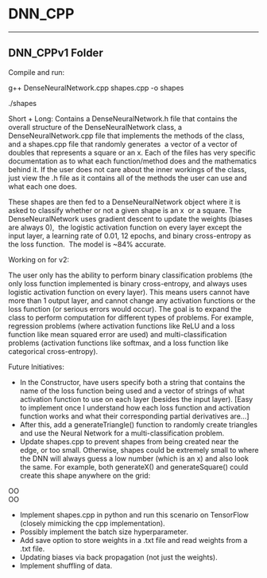 DNN_CPP 
=============================================

-------------------------------------------
DNN_CPPv1 Folder
-------------------------------------------

Compile and run:

g++ DenseNeuralNetwork.cpp shapes.cpp -o shapes

./shapes

Short + Long: Contains a DenseNeuralNetwork.h file that contains the overall structure of the DenseNeuralNetwork class,
a DenseNeuralNetwork.cpp file that implements the methods of the class, and a shapes.cpp file that randomly generates 
a vector of a vector of doubles that represents a square or an x. Each of the files has very specific documentation as to what each function/method does and the mathematics behind it. If the user does not care about the inner workings of the class, just view the .h file as it contains all of the methods the user can use and what each one does.

These shapes are then fed to a DenseNeuralNetwork object where it is asked to classify whether or not a given shape is an x 
or a square. The DenseNeuralNetwork uses gradient descent to update the weights (biases are always 0), 
the logistic activation function on every layer except the input layer, a learning rate of 0.01, 12 epochs, and binary cross-entropy as the loss function.  The model is ~84% accurate.


Working on for v2:

The user only has the ability to perform binary classification problems (the only loss function implemented is binary cross-entropy, and always uses logistic activation function on every layer). This means users cannot have more than 1 output layer, and cannot change any activation functions or the loss function (or serious errors would occur). The goal is to expand the class to perform computation for different types of problems. For example, regression problems (where activation functions like ReLU and a loss function like mean squared error are used) and multi-classification problems (activation functions like softmax, and a loss function like categorical cross-entropy).

Future Initiatives:
- In the Constructor, have users specify both a string that contains the name of the loss function being used and a vector of strings of what activation function to use on each layer (besides the input layer). [Easy to implement once I understand how each loss function and activation function works and what their corresponding partial derivatives are…]
- After this, add a generateTriangle() function to randomly create triangles and use the Neural Network for a multi-classification problem.
- Update shapes.cpp to prevent shapes from being created near the edge, or too small. Otherwise, shapes could be extremely small to where the DNN will always guess a low number (which is an x) and also look the same. For example, both generateX() and generateSquare() could create this shape anywhere on the grid:


OO\
OO

- Implement shapes.cpp in python and run this scenario on TensorFlow (closely mimicking the cpp implementation).
- Possibly implement the batch size hyperparameter.
- Add save option to store weights in a .txt file and read weights from a .txt file.
- Updating biases via back propagation (not just the weights).
- Implement shuffling of data.
